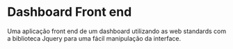 # Dashboard Front end
 Uma aplicação front end de um dashboard utilizando as web standards com a biblioteca Jquery para uma fácil manipulação da interface.


